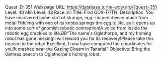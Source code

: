 Quest ID: 351
Web page URL: https://database.turtle-wow.org/?quest=351
Level: 48
Min Level: 43
Race: nil
Title: Find OOX-17/TN!
Description: You have uncovered some sort of strange, egg-shaped device made from metal.Fiddling with one of its knobs springs the egg to life, as it opens up into some sort of gnomish robotic contraption!A voice from inside the robotic egg crackles to life.$B$B"The name's Oglethorpe, and my homing robot has gone missing!I will reward you for its recovery!Please take this beacon to the robot.Excellent, I now have computed the coordinates for you!It crashed near the Gaping Chasm in Tanaris!"
Objective: Bring the distress beacon to Oglethorpe's homing robot.
